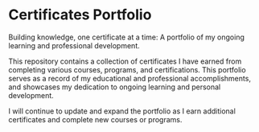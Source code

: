 # Certificates Portfolio
Building knowledge, one certificate at a time: A portfolio of my ongoing learning and professional development.

This repository contains a collection of certificates I have earned from completing various courses, programs, and certifications. This portfolio serves as a record of my educational and professional accomplishments, and showcases my dedication to ongoing learning and personal development.

I will continue to update and expand the portfolio as I earn additional certificates and complete new courses or programs.
 
